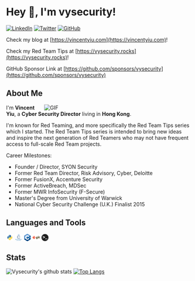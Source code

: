# Hey 👋, I'm vysecurity!

<a href="https://www.linkedin.com/in/vincent-yiu" target="_blank"><img src="https://img.shields.io/badge/LinkedIn-%230077B5.svg?&style=flat-square&logo=linkedin&logoColor=white" alt="LinkedIn"></a>
<a href="https://twitter.com/vysecurity" target="_blank"><img src="https://img.shields.io/badge/-Twitter-1ca0f1?style=flat-square&labelColor=1ca0f1&logo=twitter&logoColor=white" alt="Twitter"></a>
<a href="https://github.com/vysecurity/" target="_blank"><img src="https://img.shields.io/badge/-GitHub-181717?style=flat-square&logo=github" alt="GitHub"></a>

Check my blog at [https://vincentyiu.com](https://vincentyiu.com)!

Check my Red Team Tips at [https://vysecurity.rocks](https://vysecurity.rocks)!

GitHub Sponsor Link at [https://github.com/sponsors/vysecurity](https://github.com/sponsors/vysecurity)

## About Me

<img align="right" width=400 alt="GIF" src="https://i.pinimg.com/originals/e4/26/70/e426702edf874b181aced1e2fa5c6cde.gif" />

I'm **Vincent Yiu**, a **Cyber Security Director** living in **Hong Kong**.

I'm known for Red Teaming, and more specifically the Red Team Tips series which I started. The Red Team Tips series is intended to bring new ideas and inspire the next generation of Red Teamers who may not have frequent access to full-scale Red Team projects.

Career Milestones:
* Founder / Director, SYON Security
* Former Red Team Director, Risk Advisory, Cyber, Deloitte
* Former FusionX, Accenture Security
* Former ActiveBreach, MDSec
* Former MWR InfoSecurity (F-Secure)
* Master's Degree from University of Warwick
* National Cyber Security Challenge (U.K.) Finalist 2015


## Languages and Tools

<code><img height="20" src="https://raw.githubusercontent.com/github/explore/80688e429a7d4ef2fca1e82350fe8e3517d3494d/topics/python/python.png"></code>
<code><img height="20" src="https://raw.githubusercontent.com/github/explore/80688e429a7d4ef2fca1e82350fe8e3517d3494d/topics/c/c.png"></code>
<code><img height="20" src="https://raw.githubusercontent.com/github/explore/80688e429a7d4ef2fca1e82350fe8e3517d3494d/topics/cpp/cpp.png"></code>
<code><img height="20" src="https://raw.githubusercontent.com/github/explore/80688e429a7d4ef2fca1e82350fe8e3517d3494d/topics/git/git.png"></code>
<code><img height="20" src="https://raw.githubusercontent.com/github/explore/80688e429a7d4ef2fca1e82350fe8e3517d3494d/topics/terminal/terminal.png"></code>

## Stats

![Vysecurity's github stats](https://github-readme-stats.vercel.app/api?username=vysecurity&show_icons=true&hide_border=false&theme=tokyonight&count_private=true&hide_title=false)
[![Top Langs](https://github-readme-stats.vercel.app/api/top-langs/?username=vysecurity&hide=html&theme=tokyonight&layout=compact)](https://github.com/anuraghazra/github-readme-stats)
